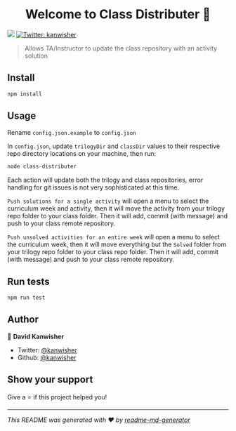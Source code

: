 <h1 align="center">Welcome to Class Distributer 👋</h1>
<p>
  <img src="https://img.shields.io/badge/version-1.0.0-blue.svg?cacheSeconds=2592000" />
  <a href="https://twitter.com/kanwisher">
    <img alt="Twitter: kanwisher" src="https://img.shields.io/twitter/follow/kanwisher.svg?style=social" target="_blank" />
  </a>
</p>

> Allows TA/Instructor to update the class repository with an activity solution

## Install

```sh
npm install
```

## Usage

Rename `config.json.example` to `config.json`

In `config.json`, update `trilogyDir` and `classDir` values to their respective repo directory locations on your machine, then run:

```sh
node class-distributer
```

Each action will update both the trilogy and class repositories, error handling for git issues is not very sophisticated at this time.

`Push solutions for a single activity` will open a menu to select the curriculum week and activity, then it will move the activity from your trilogy repo folder to your class folder. Then it will add, commit (with message) and push to your class remote repository.

`Push unsolved activities for an entire week` will open a menu to select the curriculum week, then it will move everything but the `Solved` folder from your trilogy repo folder to your class repo folder. Then it will add, commit (with message) and push to your class remote repository.





## Run tests

```sh
npm run test
```

## Author

👤 **David Kanwisher**

* Twitter: [@kanwisher](https://twitter.com/kanwisher)
* Github: [@kanwisher](https://github.com/kanwisher)

## Show your support

Give a ⭐️ if this project helped you!

***
_This README was generated with ❤️ by [readme-md-generator](https://github.com/kefranabg/readme-md-generator)_